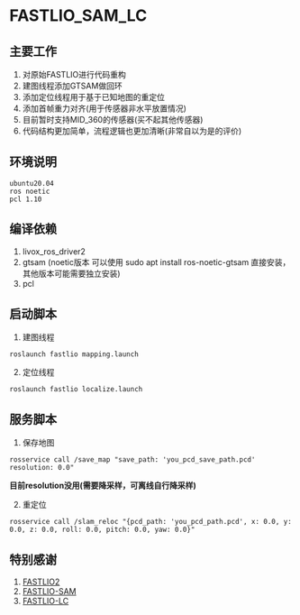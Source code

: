 # FASTLIO_SAM_LC

## 主要工作
1. 对原始FASTLIO进行代码重构 
2. 建图线程添加GTSAM做回环
3. 添加定位线程用于基于已知地图的重定位
4. 添加首帧重力对齐(用于传感器非水平放置情况)
5. 目前暂时支持MID_360的传感器(买不起其他传感器)
6. 代码结构更加简单，流程逻辑也更加清晰(非常自以为是的评价)

## 环境说明
```text
ubuntu20.04
ros noetic
pcl 1.10
```

## 编译依赖
1. livox_ros_driver2
2. gtsam (noetic版本 可以使用 sudo apt install ros-noetic-gtsam 直接安装，其他版本可能需要独立安装)
3. pcl

## 启动脚本
1. 建图线程
```shell
roslaunch fastlio mapping.launch
```
2. 定位线程
```shell
roslaunch fastlio localize.launch
```

## 服务脚本
1. 保存地图
```shell
rosservice call /save_map "save_path: 'you_pcd_save_path.pcd'
resolution: 0.0"
```
**目前resolution没用(需要降采样，可离线自行降采样)**

2. 重定位
```shell
rosservice call /slam_reloc "{pcd_path: 'you_pcd_path.pcd', x: 0.0, y: 0.0, z: 0.0, roll: 0.0, pitch: 0.0, yaw: 0.0}" 
```

## 特别感谢
1. [FASTLIO2](https://github.com/hku-mars/FAST_LIO)
2. [FASTLIO-SAM](https://github.com/kahowang/FAST_LIO_SAM)
3. [FASTLIO-LC](https://github.com/HViktorTsoi/FAST_LIO_LOCALIZATION)